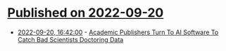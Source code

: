 # [Published on 2022-09-20](index.md)

* [2022-09-20, 16:42:00](https://tech.slashdot.org/story/22/09/20/1610219/academic-publishers-turn-to-ai-software-to-catch-bad-scientists-doctoring-data?utm_source=rss1.0mainlinkanon&utm_medium=feed) - [Academic Publishers Turn To AI Software To Catch Bad Scientists Doctoring Data](https://tech.slashdot.org/story/22/09/20/1610219/academic-publishers-turn-to-ai-software-to-catch-bad-scientists-doctoring-data?utm_source=rss1.0mainlinkanon&utm_medium=feed)
